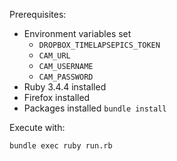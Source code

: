 Prerequisites:

* Environment variables set
  * `DROPBOX_TIMELAPSEPICS_TOKEN`
  * `CAM_URL`
  * `CAM_USERNAME`
  * `CAM_PASSWORD`
* Ruby 3.4.4 installed
* Firefox installed
* Packages installed `bundle install`

Execute with:
```
bundle exec ruby run.rb
```

